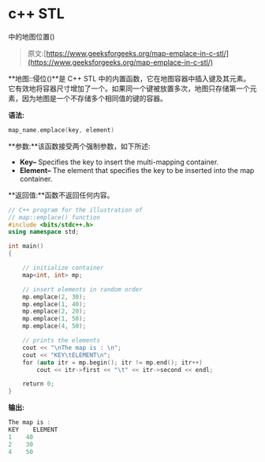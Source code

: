 # c++ STL

中的地图位置()

> 原文:[https://www.geeksforgeeks.org/map-emplace-in-c-stl/](https://www.geeksforgeeks.org/map-emplace-in-c-stl/)

**地图::侵位()**是 C++ STL 中的内置函数，它在地图容器中插入键及其元素。它有效地将容器尺寸增加了一个。如果同一个键被放置多次，地图只存储第一个元素，因为地图是一个不存储多个相同值的键的容器。

**语法:**

```cpp
map_name.emplace(key, element)

```

**参数:**该函数接受两个强制参数，如下所述:

*   **Key–** Specifies the key to insert the multi-mapping container.
*   **Element–** The element that specifies the key to be inserted into the map container.

**返回值:**函数不返回任何内容。

```cpp
// C++ program for the illustration of
// map::emplace() function
#include <bits/stdc++.h>
using namespace std;

int main()
{

    // initialize container
    map<int, int> mp;

    // insert elements in random order
    mp.emplace(2, 30);
    mp.emplace(1, 40);
    mp.emplace(2, 20);
    mp.emplace(1, 50);
    mp.emplace(4, 50);

    // prints the elements
    cout << "\nThe map is : \n";
    cout << "KEY\tELEMENT\n";
    for (auto itr = mp.begin(); itr != mp.end(); itr++)
        cout << itr->first << "\t" << itr->second << endl;

    return 0;
}
```

**输出:**

```cpp
The map is : 
KEY    ELEMENT
1    40
2    30
4    50

```